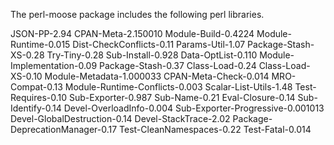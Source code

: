 The perl-moose package includes the following perl libraries.

JSON-PP-2.94
CPAN-Meta-2.150010
Module-Build-0.4224
Module-Runtime-0.015
Dist-CheckConflicts-0.11
Params-Util-1.07
Package-Stash-XS-0.28
Try-Tiny-0.28
Sub-Install-0.928
Data-OptList-0.110
Module-Implementation-0.09
Package-Stash-0.37
Class-Load-0.24
Class-Load-XS-0.10
Module-Metadata-1.000033
CPAN-Meta-Check-0.014
MRO-Compat-0.13
Module-Runtime-Conflicts-0.003
Scalar-List-Utils-1.48
Test-Requires-0.10
Sub-Exporter-0.987
Sub-Name-0.21
Eval-Closure-0.14
Sub-Identify-0.14
Devel-OverloadInfo-0.004
Sub-Exporter-Progressive-0.001013
Devel-GlobalDestruction-0.14
Devel-StackTrace-2.02
Package-DeprecationManager-0.17
Test-CleanNamespaces-0.22
Test-Fatal-0.014

